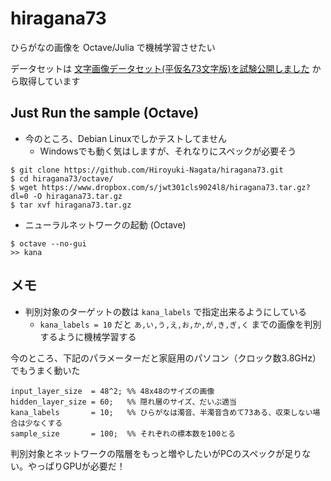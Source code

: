# hiragana73

ひらがなの画像を Octave/Julia で機械学習させたい

データセットは [文字画像データセット(平仮名73文字版)を試験公開しました](https://lab.ndl.go.jp/cms/hiragana73) から取得しています

## Just Run the sample (Octave)

* 今のところ、Debian Linuxでしかテストしてません
    * Windowsでも動く気はしますが、それなりにスペックが必要そう

```
$ git clone https://github.com/Hiroyuki-Nagata/hiragana73.git
$ cd hiragana73/octave/
$ wget https://www.dropbox.com/s/jwt301cls9024l8/hiragana73.tar.gz?dl=0 -O hiragana73.tar.gz
$ tar xvf hiragana73.tar.gz
```

* ニューラルネットワークの起動 (Octave)

```
$ octave --no-gui
>> kana
```

## メモ

* 判別対象のターゲットの数は `kana_labels` で指定出来るようにしている
    * `kana_labels = 10` だと `あ,い,う,え,お,か,が,き,ぎ,く` までの画像を判別するように機械学習する

今のところ、下記のパラメーターだと家庭用のパソコン（クロック数3.8GHz）でもうまく動いた

```
input_layer_size  = 48^2; %% 48x48のサイズの画像
hidden_layer_size = 60;   %% 隠れ層のサイズ、だいぶ適当
kana_labels       = 10;   %% ひらがなは濁音、半濁音含めて73ある、収束しない場合は少なくする
sample_size       = 100;  %% それぞれの標本数を100とる
```

判別対象とネットワークの階層をもっと増やしたいがPCのスペックが足りない。やっぱりGPUが必要だ！
